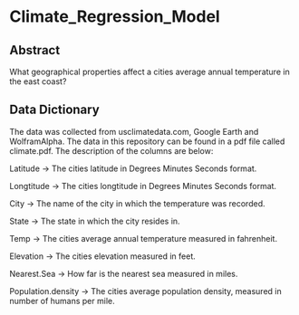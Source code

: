 # Climate_Regression_Model

## Abstract 

What geographical properties affect a cities average annual temperature in the east coast?

## Data Dictionary

The data was collected from usclimatedata.com, Google Earth and WolframAlpha. The data in this repository can be found in a pdf file called climate.pdf. The description of the columns are below:

Latitude -> The cities latitude in Degrees Minutes Seconds format.  

Longtitude -> The cities longtitude in Degrees Minutes Seconds format. 

City -> The name of the city in which the temperature was recorded. 

State -> The state in which the city resides in. 

Temp -> The cities average annual temperature measured in fahrenheit. 

Elevation -> The cities elevation measured in feet.

Nearest.Sea -> How far is the nearest sea measured in miles. 

Population.density -> The cities average population density, measured in number of humans per mile. 
